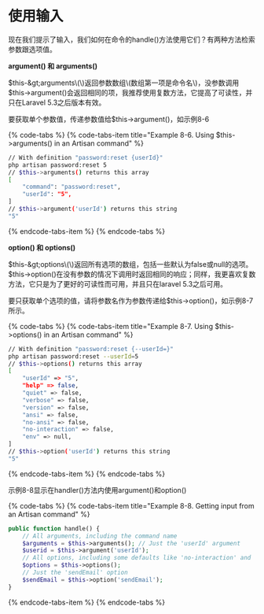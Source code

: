 # 使用输入

现在我们提示了输入，我们如何在命令的handle\(\)方法使用它们？有两种方法检索参数跟选项值。

**argument\(\) 和 arguments\(\)**

$this-&gt;arguments\(\)返回参数数组\(数组第一项是命令名\)，没参数调用$this-&gt;argument\(\)会返回相同的项，我推荐使用复数方法，它提高了可读性，并只在Laravel 5.3之后版本有效。

要获取单个参数值，传递参数值给$this-&gt;argument\(\)，如示例8-6

{% code-tabs %}
{% code-tabs-item title="Example 8-6. Using $this->arguments\(\) in an Artisan command" %}
```bash
// With definition "password:reset {userId}"
php artisan password:reset 5
// $this->arguments() returns this array
[
    "command": "password:reset",
    "userId": "5",
]
// $this->argument('userId') returns this string
"5"
```
{% endcode-tabs-item %}
{% endcode-tabs %}

**option\(\) 和 options\(\)**

$this-&gt;options\(\)返回所有选项的数组，包括一些默认为false或null的选项。$this-&gt;option\(\)在没有参数的情况下调用时返回相同的响应；同样，我更喜欢复数方法，它只是为了更好的可读性而可用，并且只在laravel 5.3之后可用。

要只获取单个选项的值，请将参数名作为参数传递给$this-&gt;option\(\)，如示例8-7所示。

{% code-tabs %}
{% code-tabs-item title="Example 8-7. Using $this->options\(\) in an Artisan command" %}
```bash
// With definition "password:reset {--userId=}"
php artisan password:reset --userId=5
// $this->options() returns this array
[
    "userId" => "5",
    "help" => false,
    "quiet" => false,
    "verbose" => false,
    "version" => false,
    "ansi" => false,
    "no-ansi" => false,
    "no-interaction" => false,
    "env" => null,
]
// $this->option('userId') returns this string
"5"
```
{% endcode-tabs-item %}
{% endcode-tabs %}

示例8-8显示在handler\(\)方法内使用argument\(\)和option\(\)

{% code-tabs %}
{% code-tabs-item title="Example 8-8. Getting input from an Artisan command" %}
```php
public function handle() {
    // All arguments, including the command name
    $arguments = $this->arguments(); // Just the 'userId' argument
    $userid = $this->argument('userId');
    // All options, including some defaults like 'no-interaction' and 'env'
    $options = $this->options();
    // Just the 'sendEmail' option
    $sendEmail = $this->option('sendEmail');
}
```
{% endcode-tabs-item %}
{% endcode-tabs %}

